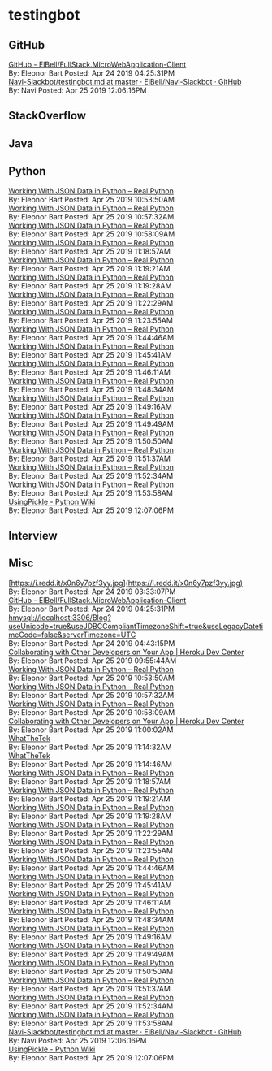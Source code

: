 # testingbot
## GitHub<br/>
[GitHub - ElBell/FullStack.MicroWebApplication-Client](https://github.com/ElBell/FullStack.MicroWebApplication-Client)<br/>By: Eleonor Bart Posted: Apr 24 2019 04:25:31PM <br/> [Navi-Slackbot/testingbot.md at master · ElBell/Navi-Slackbot · GitHub](https://github.com/ElBell/Navi-Slackbot/blob/master/files/testingbot.md)<br/>By: Navi Posted: Apr 25 2019 12:06:16PM <br/> 
## StackOverflow<br/>

## Java<br/>

## Python<br/>
[Working With JSON Data in Python – Real Python](https://realpython.com/python-json/?fbclid=IwAR3HjGNwkNcwiPW5iiw5qmDCUt5WLTeIQW9UHubFOH5Pz6okZy8_nmksj2U)<br/>By: Eleonor Bart Posted: Apr 25 2019 10:53:50AM <br/> [Working With JSON Data in Python – Real Python](https://realpython.com/python-json/?fbclid=IwAR3HjGNwkNcwiPW5iiw5qmDCUt5WLTeIQW9UHubFOH5Pz6okZy8_nmksj2U)<br/>By: Eleonor Bart Posted: Apr 25 2019 10:57:32AM <br/> [Working With JSON Data in Python – Real Python](https://realpython.com/python-json/?fbclid=IwAR3HjGNwkNcwiPW5iiw5qmDCUt5WLTeIQW9UHubFOH5Pz6okZy8_nmksj2U)<br/>By: Eleonor Bart Posted: Apr 25 2019 10:58:09AM <br/> [Working With JSON Data in Python – Real Python](https://realpython.com/python-json/?fbclid=IwAR3HjGNwkNcwiPW5iiw5qmDCUt5WLTeIQW9UHubFOH5Pz6okZy8_nmksj2U)<br/>By: Eleonor Bart Posted: Apr 25 2019 11:18:57AM <br/> [Working With JSON Data in Python – Real Python](https://realpython.com/python-json/?fbclid=IwAR3HjGNwkNcwiPW5iiw5qmDCUt5WLTeIQW9UHubFOH5Pz6okZy8_nmksj2U)<br/>By: Eleonor Bart Posted: Apr 25 2019 11:19:21AM <br/> [Working With JSON Data in Python – Real Python](https://realpython.com/python-json/?fbclid=IwAR3HjGNwkNcwiPW5iiw5qmDCUt5WLTeIQW9UHubFOH5Pz6okZy8_nmksj2U)<br/>By: Eleonor Bart Posted: Apr 25 2019 11:19:28AM <br/> [Working With JSON Data in Python – Real Python](https://realpython.com/python-json/?fbclid=IwAR3HjGNwkNcwiPW5iiw5qmDCUt5WLTeIQW9UHubFOH5Pz6okZy8_nmksj2U)<br/>By: Eleonor Bart Posted: Apr 25 2019 11:22:29AM <br/> [Working With JSON Data in Python – Real Python](https://realpython.com/python-json/?fbclid=IwAR3HjGNwkNcwiPW5iiw5qmDCUt5WLTeIQW9UHubFOH5Pz6okZy8_nmksj2U)<br/>By: Eleonor Bart Posted: Apr 25 2019 11:23:55AM <br/> [Working With JSON Data in Python – Real Python](https://realpython.com/python-json/?fbclid=IwAR3HjGNwkNcwiPW5iiw5qmDCUt5WLTeIQW9UHubFOH5Pz6okZy8_nmksj2U)<br/>By: Eleonor Bart Posted: Apr 25 2019 11:44:46AM <br/> [Working With JSON Data in Python – Real Python](https://realpython.com/python-json/?fbclid=IwAR3HjGNwkNcwiPW5iiw5qmDCUt5WLTeIQW9UHubFOH5Pz6okZy8_nmksj2U)<br/>By: Eleonor Bart Posted: Apr 25 2019 11:45:41AM <br/> [Working With JSON Data in Python – Real Python](https://realpython.com/python-json/?fbclid=IwAR3HjGNwkNcwiPW5iiw5qmDCUt5WLTeIQW9UHubFOH5Pz6okZy8_nmksj2U)<br/>By: Eleonor Bart Posted: Apr 25 2019 11:46:11AM <br/> [Working With JSON Data in Python – Real Python](https://realpython.com/python-json/?fbclid=IwAR3HjGNwkNcwiPW5iiw5qmDCUt5WLTeIQW9UHubFOH5Pz6okZy8_nmksj2U)<br/>By: Eleonor Bart Posted: Apr 25 2019 11:48:34AM <br/> [Working With JSON Data in Python – Real Python](https://realpython.com/python-json/?fbclid=IwAR3HjGNwkNcwiPW5iiw5qmDCUt5WLTeIQW9UHubFOH5Pz6okZy8_nmksj2U)<br/>By: Eleonor Bart Posted: Apr 25 2019 11:49:16AM <br/> [Working With JSON Data in Python – Real Python](https://realpython.com/python-json/?fbclid=IwAR3HjGNwkNcwiPW5iiw5qmDCUt5WLTeIQW9UHubFOH5Pz6okZy8_nmksj2U)<br/>By: Eleonor Bart Posted: Apr 25 2019 11:49:49AM <br/> [Working With JSON Data in Python – Real Python](https://realpython.com/python-json/?fbclid=IwAR3HjGNwkNcwiPW5iiw5qmDCUt5WLTeIQW9UHubFOH5Pz6okZy8_nmksj2U)<br/>By: Eleonor Bart Posted: Apr 25 2019 11:50:50AM <br/> [Working With JSON Data in Python – Real Python](https://realpython.com/python-json/?fbclid=IwAR3HjGNwkNcwiPW5iiw5qmDCUt5WLTeIQW9UHubFOH5Pz6okZy8_nmksj2U)<br/>By: Eleonor Bart Posted: Apr 25 2019 11:51:37AM <br/> [Working With JSON Data in Python – Real Python](https://realpython.com/python-json/?fbclid=IwAR3HjGNwkNcwiPW5iiw5qmDCUt5WLTeIQW9UHubFOH5Pz6okZy8_nmksj2U)<br/>By: Eleonor Bart Posted: Apr 25 2019 11:52:34AM <br/> [Working With JSON Data in Python – Real Python](https://realpython.com/python-json/?fbclid=IwAR3HjGNwkNcwiPW5iiw5qmDCUt5WLTeIQW9UHubFOH5Pz6okZy8_nmksj2U)<br/>By: Eleonor Bart Posted: Apr 25 2019 11:53:58AM <br/> [UsingPickle - Python Wiki](https://wiki.python.org/moin/UsingPickle)<br/>By: Eleonor Bart Posted: Apr 25 2019 12:07:06PM <br/> 
## Interview<br/>

## Misc<br/>
[https://i.redd.it/x0n6y7pzf3yy.jpg](https://i.redd.it/x0n6y7pzf3yy.jpg)<br/>By: Eleonor Bart Posted: Apr 24 2019 03:33:07PM <br/> [GitHub - ElBell/FullStack.MicroWebApplication-Client](https://github.com/ElBell/FullStack.MicroWebApplication-Client)<br/>By: Eleonor Bart Posted: Apr 24 2019 04:25:31PM <br/> [hmysql://localhost:3306/Blog?useUnicode=true&amp;useJDBCCompliantTimezoneShift=true&amp;useLegacyDatetimeCode=false&amp;serverTimezone=UTC](hmysql://localhost:3306/Blog?useUnicode=true&amp;useJDBCCompliantTimezoneShift=true&amp;useLegacyDatetimeCode=false&amp;serverTimezone=UTC)<br/>By: Eleonor Bart Posted: Apr 24 2019 04:43:15PM <br/> [Collaborating with Other Developers on Your App | Heroku Dev Center](https://devcenter.heroku.com/articles/collaborating)<br/>By: Eleonor Bart Posted: Apr 25 2019 09:55:44AM <br/> [Working With JSON Data in Python – Real Python](https://realpython.com/python-json/?fbclid=IwAR3HjGNwkNcwiPW5iiw5qmDCUt5WLTeIQW9UHubFOH5Pz6okZy8_nmksj2U)<br/>By: Eleonor Bart Posted: Apr 25 2019 10:53:50AM <br/> [Working With JSON Data in Python – Real Python](https://realpython.com/python-json/?fbclid=IwAR3HjGNwkNcwiPW5iiw5qmDCUt5WLTeIQW9UHubFOH5Pz6okZy8_nmksj2U)<br/>By: Eleonor Bart Posted: Apr 25 2019 10:57:32AM <br/> [Working With JSON Data in Python – Real Python](https://realpython.com/python-json/?fbclid=IwAR3HjGNwkNcwiPW5iiw5qmDCUt5WLTeIQW9UHubFOH5Pz6okZy8_nmksj2U)<br/>By: Eleonor Bart Posted: Apr 25 2019 10:58:09AM <br/> [Collaborating with Other Developers on Your App | Heroku Dev Center](https://devcenter.heroku.com/articles/collaborating)<br/>By: Eleonor Bart Posted: Apr 25 2019 11:00:02AM <br/> [WhatTheTek](https://whatthetek-client.herokuapp.com/)<br/>By: Eleonor Bart Posted: Apr 25 2019 11:14:32AM <br/> [WhatTheTek](https://whatthetek-client.herokuapp.com/)<br/>By: Eleonor Bart Posted: Apr 25 2019 11:14:46AM <br/> [Working With JSON Data in Python – Real Python](https://realpython.com/python-json/?fbclid=IwAR3HjGNwkNcwiPW5iiw5qmDCUt5WLTeIQW9UHubFOH5Pz6okZy8_nmksj2U)<br/>By: Eleonor Bart Posted: Apr 25 2019 11:18:57AM <br/> [Working With JSON Data in Python – Real Python](https://realpython.com/python-json/?fbclid=IwAR3HjGNwkNcwiPW5iiw5qmDCUt5WLTeIQW9UHubFOH5Pz6okZy8_nmksj2U)<br/>By: Eleonor Bart Posted: Apr 25 2019 11:19:21AM <br/> [Working With JSON Data in Python – Real Python](https://realpython.com/python-json/?fbclid=IwAR3HjGNwkNcwiPW5iiw5qmDCUt5WLTeIQW9UHubFOH5Pz6okZy8_nmksj2U)<br/>By: Eleonor Bart Posted: Apr 25 2019 11:19:28AM <br/> [Working With JSON Data in Python – Real Python](https://realpython.com/python-json/?fbclid=IwAR3HjGNwkNcwiPW5iiw5qmDCUt5WLTeIQW9UHubFOH5Pz6okZy8_nmksj2U)<br/>By: Eleonor Bart Posted: Apr 25 2019 11:22:29AM <br/> [Working With JSON Data in Python – Real Python](https://realpython.com/python-json/?fbclid=IwAR3HjGNwkNcwiPW5iiw5qmDCUt5WLTeIQW9UHubFOH5Pz6okZy8_nmksj2U)<br/>By: Eleonor Bart Posted: Apr 25 2019 11:23:55AM <br/> [Working With JSON Data in Python – Real Python](https://realpython.com/python-json/?fbclid=IwAR3HjGNwkNcwiPW5iiw5qmDCUt5WLTeIQW9UHubFOH5Pz6okZy8_nmksj2U)<br/>By: Eleonor Bart Posted: Apr 25 2019 11:44:46AM <br/> [Working With JSON Data in Python – Real Python](https://realpython.com/python-json/?fbclid=IwAR3HjGNwkNcwiPW5iiw5qmDCUt5WLTeIQW9UHubFOH5Pz6okZy8_nmksj2U)<br/>By: Eleonor Bart Posted: Apr 25 2019 11:45:41AM <br/> [Working With JSON Data in Python – Real Python](https://realpython.com/python-json/?fbclid=IwAR3HjGNwkNcwiPW5iiw5qmDCUt5WLTeIQW9UHubFOH5Pz6okZy8_nmksj2U)<br/>By: Eleonor Bart Posted: Apr 25 2019 11:46:11AM <br/> [Working With JSON Data in Python – Real Python](https://realpython.com/python-json/?fbclid=IwAR3HjGNwkNcwiPW5iiw5qmDCUt5WLTeIQW9UHubFOH5Pz6okZy8_nmksj2U)<br/>By: Eleonor Bart Posted: Apr 25 2019 11:48:34AM <br/> [Working With JSON Data in Python – Real Python](https://realpython.com/python-json/?fbclid=IwAR3HjGNwkNcwiPW5iiw5qmDCUt5WLTeIQW9UHubFOH5Pz6okZy8_nmksj2U)<br/>By: Eleonor Bart Posted: Apr 25 2019 11:49:16AM <br/> [Working With JSON Data in Python – Real Python](https://realpython.com/python-json/?fbclid=IwAR3HjGNwkNcwiPW5iiw5qmDCUt5WLTeIQW9UHubFOH5Pz6okZy8_nmksj2U)<br/>By: Eleonor Bart Posted: Apr 25 2019 11:49:49AM <br/> [Working With JSON Data in Python – Real Python](https://realpython.com/python-json/?fbclid=IwAR3HjGNwkNcwiPW5iiw5qmDCUt5WLTeIQW9UHubFOH5Pz6okZy8_nmksj2U)<br/>By: Eleonor Bart Posted: Apr 25 2019 11:50:50AM <br/> [Working With JSON Data in Python – Real Python](https://realpython.com/python-json/?fbclid=IwAR3HjGNwkNcwiPW5iiw5qmDCUt5WLTeIQW9UHubFOH5Pz6okZy8_nmksj2U)<br/>By: Eleonor Bart Posted: Apr 25 2019 11:51:37AM <br/> [Working With JSON Data in Python – Real Python](https://realpython.com/python-json/?fbclid=IwAR3HjGNwkNcwiPW5iiw5qmDCUt5WLTeIQW9UHubFOH5Pz6okZy8_nmksj2U)<br/>By: Eleonor Bart Posted: Apr 25 2019 11:52:34AM <br/> [Working With JSON Data in Python – Real Python](https://realpython.com/python-json/?fbclid=IwAR3HjGNwkNcwiPW5iiw5qmDCUt5WLTeIQW9UHubFOH5Pz6okZy8_nmksj2U)<br/>By: Eleonor Bart Posted: Apr 25 2019 11:53:58AM <br/> [Navi-Slackbot/testingbot.md at master · ElBell/Navi-Slackbot · GitHub](https://github.com/ElBell/Navi-Slackbot/blob/master/files/testingbot.md)<br/>By: Navi Posted: Apr 25 2019 12:06:16PM <br/> [UsingPickle - Python Wiki](https://wiki.python.org/moin/UsingPickle)<br/>By: Eleonor Bart Posted: Apr 25 2019 12:07:06PM <br/> 